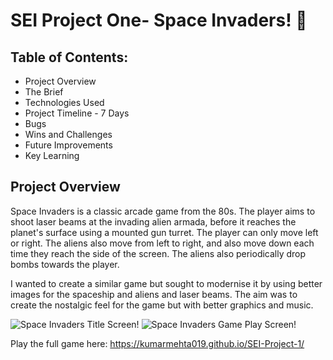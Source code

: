 # SEI Project One- Space Invaders! 👾

## Table of Contents:
  - Project Overview
  - The Brief
  - Technologies Used
  - Project Timeline - 7 Days
  - Bugs
  - Wins and Challenges
  - Future Improvements
  - Key Learning
 
 ## Project Overview
Space Invaders is a classic arcade game from the 80s. The player aims to shoot laser beams at the invading alien armada, before it reaches the planet's surface using a mounted gun turret. The player can only move left or right. The aliens also move from left to right, and also move down each time they reach the side of the screen. The aliens also periodically drop bombs towards the player.

I wanted to create a similar game but sought to modernise it by using better images for the spaceship and aliens and laser beams. The aim was to create the nostalgic feel for the game but with better graphics and music. 

![Space Invaders Title Screen!](https://user-images.githubusercontent.com/88886169/140651552-c1fc7c0c-1fc6-4638-b199-e25aaa1db8da.png)
![Space Invaders Game Play Screen!](https://user-images.githubusercontent.com/88886169/140651677-88acc158-1507-4d3f-a208-fbf38d7cc724.png)

Play the full game here: https://kumarmehta019.github.io/SEI-Project-1/
